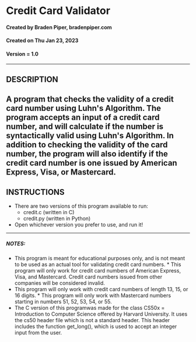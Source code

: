 # Credit Card Validator
#### Created by Braden Piper, bradenpiper.com
#### Created on Thu Jan 23, 2023
#### Version = 1.0
---
## DESCRIPTION
A program that checks the validity of a credit card number using Luhn's Algorithm.
The program accepts an input of a credit card number, and will calculate if the
number is syntactically valid using Luhn's Algorithm. In addition to checking the
validity of the card number, the program will also identify if the credit card number
is one issued by American Express, Visa, or Mastercard.
---
## INSTRUCTIONS
* There are two versions of this program available to run:
    - credit.c (written in C)
    - credit.py (written in Python)
* Open whichever version you prefer to use, and run it!
---
##### NOTES:
* This program is meant for educational purposes only, and is not meant to be used
as an actual tool for validating credit card numbers.
* This program will only work for credit card numbers of American Express, Visa, and
Mastercard. Credit card numbers issued from other companies will be considered invalid.
* This program will only work with credit card numbers of length 13, 15, or 16 digits.
* This program will only work with Mastercard numbers starting in numbers 51, 52,
53, 54, or 55.
* The C version of this programwas made for the class CS50x = Introduction to Computer Science offered by Harvard University. It uses the cs50 header file which is not a standard header. This header includes the function get_long(), which is used
to accept an integer input from the user.